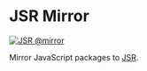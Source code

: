 # JSR Mirror

[![JSR @mirror](https://jsr.io/badges/@mirror)](https://jsr.io/@mirror)

Mirror JavaScript packages to [JSR](https://jsr.io).
